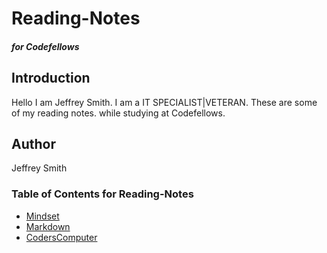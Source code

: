 # Reading-Notes
##### for Codefellows

## Introduction 

Hello I am Jeffrey Smith. I am a IT SPECIALIST|VETERAN.
These are some of my reading notes. while studying at Codefellows.

## Author

Jeffrey Smith

### Table of Contents for Reading-Notes
- [Mindset](https://jeffrey-s-smith.github.io/reading-notes/)
- [Markdown](git@github.com:Jeffrey-S-Smith/reading-notes/markdown.md.git)
- [CodersComputer](git@github.com:Jeffrey-S-Smith/reading-notes/coderscomputer.md.git)
